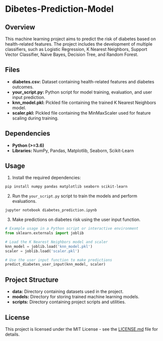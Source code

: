 # Dibetes-Prediction-Model

## Overview

This machine learning project aims to predict the risk of diabetes based on health-related features. The project includes the development of multiple classifiers, such as Logistic Regression, K Nearest Neighbors, Support Vector Classifier, Naive Bayes, Decision Tree, and Random Forest.

## Files

- **diabetes.csv:** Dataset containing health-related features and diabetes outcomes.
- **your_script.py:** Python script for model training, evaluation, and user input prediction.
- **knn_model.pkl:** Pickled file containing the trained K Nearest Neighbors model.
- **scaler.pkl:** Pickled file containing the MinMaxScaler used for feature scaling during training.

## Dependencies

- **Python (>=3.6)**
- **Libraries:** NumPy, Pandas, Matplotlib, Seaborn, Scikit-Learn

## Usage

1. Install the required dependencies:

```bash
pip install numpy pandas matplotlib seaborn scikit-learn
```

2. Run the `your_script.py` script to train the models and perform evaluations.

```bash
jupyter notebook diabetes_prediction.ipynb
```

3. Make predictions on diabetes risk using the user input function.

```python
# Example usage in a Python script or interactive environment
from sklearn.externals import joblib

# Load the K Nearest Neighbors model and scaler
knn_model = joblib.load('knn_model.pkl')
scaler = joblib.load('scaler.pkl')

# Use the user input function to make predictions
predict_diabetes_user_input(knn_model, scaler)
```

## Project Structure

- **data:** Directory containing datasets used in the project.
- **models:** Directory for storing trained machine learning models.
- **scripts:** Directory containing project scripts and utilities.

## License

This project is licensed under the MIT License - see the [LICENSE.md](LICENSE.md) file for details.
